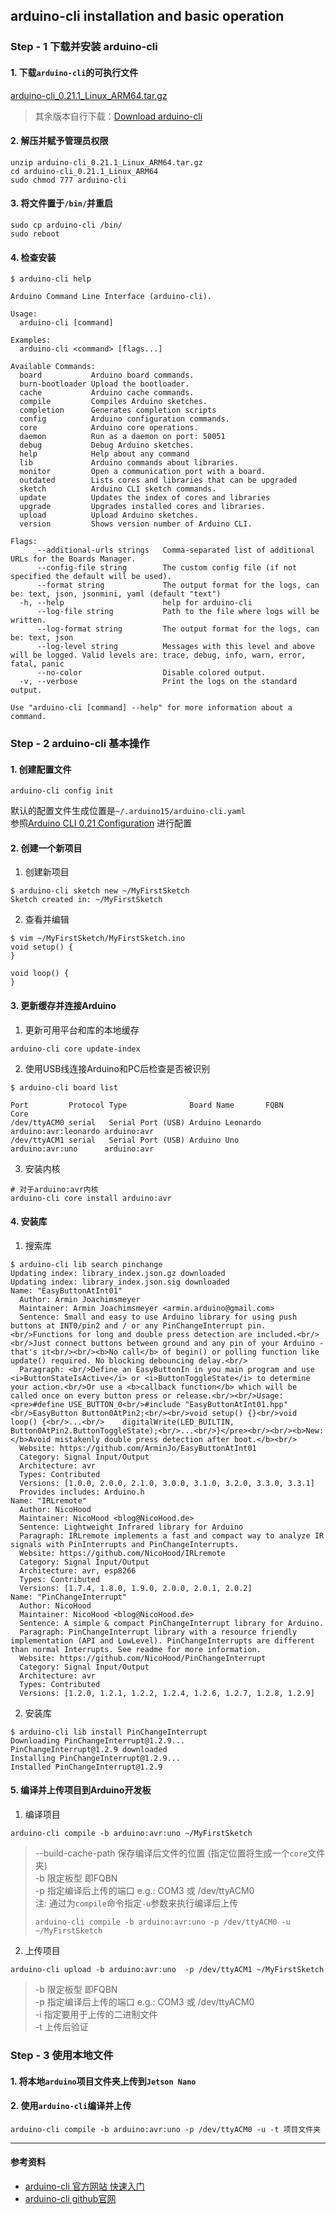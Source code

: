 ## arduino-cli installation and basic operation

### Step - 1 下载并安装 arduino-cli

#### 1. 下载`arduino-cli`的可执行文件

[arduino-cli_0.21.1_Linux_ARM64.tar.gz](https://downloads.arduino.cc/arduino-cli/arduino-cli_0.21.1_Linux_ARM64.tar.gz)
> 其余版本自行下载：[Download arduino-cli](https://arduino.github.io/arduino-cli/0.21/installation/#download)

#### 2. 解压并赋予管理员权限

```
unzip arduino-cli_0.21.1_Linux_ARM64.tar.gz
cd arduino-cli_0.21.1_Linux_ARM64
sudo chmod 777 arduino-cli
```

#### 3. 将文件置于`/bin/`并重启

```
sudo cp arduino-cli /bin/
sudo reboot
```

#### 4. 检查安装

```
$ arduino-cli help

Arduino Command Line Interface (arduino-cli).

Usage:
  arduino-cli [command]

Examples:
  arduino-cli <command> [flags...]

Available Commands:
  board           Arduino board commands.
  burn-bootloader Upload the bootloader.
  cache           Arduino cache commands.
  compile         Compiles Arduino sketches.
  completion      Generates completion scripts
  config          Arduino configuration commands.
  core            Arduino core operations.
  daemon          Run as a daemon on port: 50051
  debug           Debug Arduino sketches.
  help            Help about any command
  lib             Arduino commands about libraries.
  monitor         Open a communication port with a board.
  outdated        Lists cores and libraries that can be upgraded
  sketch          Arduino CLI sketch commands.
  update          Updates the index of cores and libraries
  upgrade         Upgrades installed cores and libraries.
  upload          Upload Arduino sketches.
  version         Shows version number of Arduino CLI.

Flags:
      --additional-urls strings   Comma-separated list of additional URLs for the Boards Manager.
      --config-file string        The custom config file (if not specified the default will be used).
      --format string             The output format for the logs, can be: text, json, jsonmini, yaml (default "text")
  -h, --help                      help for arduino-cli
      --log-file string           Path to the file where logs will be written.
      --log-format string         The output format for the logs, can be: text, json
      --log-level string          Messages with this level and above will be logged. Valid levels are: trace, debug, info, warn, error, fatal, panic
      --no-color                  Disable colored output.
  -v, --verbose                   Print the logs on the standard output.

Use "arduino-cli [command] --help" for more information about a command.
```

### Step - 2 arduino-cli 基本操作

#### 1. 创建配置文件

```
arduino-cli config init
```

默认的配置文件生成位置是`~/.arduino15/arduino-cli.yaml` \
参照[Arduino CLI 0.21 Configuration](https://arduino.github.io/arduino-cli/0.21/configuration/) 进行配置

#### 2. 创建一个新项目

1. 创建新项目

```
$ arduino-cli sketch new ~/MyFirstSketch
Sketch created in: ~/MyFirstSketch
```

2. 查看并编辑

```
$ vim ~/MyFirstSketch/MyFirstSketch.ino
void setup() {
}

void loop() {
}
```

#### 3. 更新缓存并连接Arduino

1. 更新可用平台和库的本地缓存

```
arduino-cli core update-index
```

2. 使用USB线连接Arduino和PC后检查是否被识别

```
$ arduino-cli board list

Port         Protocol Type              Board Name       FQBN                 Core       
/dev/ttyACM0 serial   Serial Port (USB) Arduino Leonardo arduino:avr:leonardo arduino:avr
/dev/ttyACM1 serial   Serial Port (USB) Arduino Uno      arduino:avr:uno      arduino:avr
```

3. 安装内核

```
# 对于arduino:avr内核
arduino-cli core install arduino:avr
```

#### 4. 安装库

1. 搜索库

```
$ arduino-cli lib search pinchange
Updating index: library_index.json.gz downloaded                                                                                                              
Updating index: library_index.json.sig downloaded                                                                                                             
Name: "EasyButtonAtInt01"
  Author: Armin Joachimsmeyer
  Maintainer: Armin Joachimsmeyer <armin.arduino@gmail.com>
  Sentence: Small and easy to use Arduino library for using push buttons at INT0/pin2 and / or any PinChangeInterrupt pin.<br/>Functions for long and double press detection are included.<br/><br/>Just connect buttons between ground and any pin of your Arduino - that's it<br/><br/><b>No call</b> of begin() or polling function like update() required. No blocking debouncing delay.<br/>
  Paragraph: <br/>Define an EasyButtonIn in you main program and use <i>ButtonStateIsActive</i> or <i>ButtonToggleState</i> to determine your action.<br/>Or use a <b>callback function</b> which will be called once on every button press or release.<br/><br/>Usage:<pre>#define USE_BUTTON_0<br/>#include "EasyButtonAtInt01.hpp"<br/>EasyButton Button0AtPin2;<br/><br/>void setup() {}<br/>void loop() {<br/>...<br/>    digitalWrite(LED_BUILTIN, Button0AtPin2.ButtonToggleState);<br/>...<br/>}</pre><br/><br/><b>New: </b>Avoid mistakenly double press detection after boot.</b><br/>
  Website: https://github.com/ArminJo/EasyButtonAtInt01
  Category: Signal Input/Output
  Architecture: avr
  Types: Contributed
  Versions: [1.0.0, 2.0.0, 2.1.0, 3.0.0, 3.1.0, 3.2.0, 3.3.0, 3.3.1]
  Provides includes: Arduino.h
Name: "IRLremote"
  Author: NicoHood
  Maintainer: NicoHood <blog@NicoHood.de>
  Sentence: Lightweight Infrared library for Arduino
  Paragraph: IRLremote implements a fast and compact way to analyze IR signals with PinInterrupts and PinChangeInterrupts.
  Website: https://github.com/NicoHood/IRLremote
  Category: Signal Input/Output
  Architecture: avr, esp8266
  Types: Contributed
  Versions: [1.7.4, 1.8.0, 1.9.0, 2.0.0, 2.0.1, 2.0.2]
Name: "PinChangeInterrupt"
  Author: NicoHood
  Maintainer: NicoHood <blog@NicoHood.de>
  Sentence: A simple & compact PinChangeInterrupt library for Arduino.
  Paragraph: PinChangeInterrupt library with a resource friendly implementation (API and LowLevel). PinChangeInterrupts are different than normal Interrupts. See readme for more information.
  Website: https://github.com/NicoHood/PinChangeInterrupt
  Category: Signal Input/Output
  Architecture: avr
  Types: Contributed
  Versions: [1.2.0, 1.2.1, 1.2.2, 1.2.4, 1.2.6, 1.2.7, 1.2.8, 1.2.9]
```

2. 安装库

```
$ arduino-cli lib install PinChangeInterrupt
Downloading PinChangeInterrupt@1.2.9...
PinChangeInterrupt@1.2.9 downloaded
Installing PinChangeInterrupt@1.2.9...
Installed PinChangeInterrupt@1.2.9
```

#### 5. 编译并上传项目到Arduino开发板

1. 编译项目

```
arduino-cli compile -b arduino:avr:uno ~/MyFirstSketch
```

> --build-cache-path 保存编译后文件的位置 (指定位置将生成一个`core`文件夹)\
> -b 限定板型 即FQBN \
> -p 指定编译后上传的端口 e.g.: COM3 或 /dev/ttyACM0 \
> 注: 通过为`compile`命令指定`-u`参数来执行编译后上传
>```
>arduino-cli compile -b arduino:avr:uno -p /dev/ttyACM0 -u ~/MyFirstSketch 
>```

2. 上传项目

```
arduino-cli upload -b arduino:avr:uno  -p /dev/ttyACM1 ~/MyFirstSketch
```

> -b 限定板型 即FQBN \
> -p 指定编译后上传的端口 e.g.: COM3 或 /dev/ttyACM0 \
> -i 指定要用于上传的二进制文件 \
> -t 上传后验证

### Step - 3 使用本地文件

#### 1. 将本地`arduino`项目文件夹上传到`Jetson Nano`

#### 2. 使用`arduino-cli`编译并上传

```
arduino-cli compile -b arduino:avr:uno -p /dev/ttyACM0 -u -t 项目文件夹
```

---

#### 参考资料

* [arduino-cli 官方网站 快速入门](https://arduino.github.io/arduino-cli/0.21/getting-started/)
* [arduino-cli github官网](https://github.com/arduino/arduino-cli/)